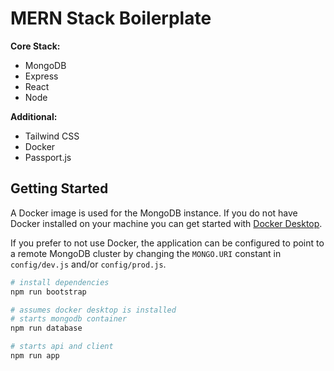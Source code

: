 # MERN Stack Boilerplate

**Core Stack:**
- MongoDB
- Express
- React
- Node

**Additional:**
- Tailwind CSS
- Docker
- Passport.js

## Getting Started
A Docker image is used for the MongoDB instance. If you do not have Docker installed on your machine you can get started with [Docker Desktop](https://www.docker.com/products/docker-desktop).

If you  prefer to not use Docker, the application can be configured to point to a remote MongoDB cluster by changing the `MONGO.URI` constant in `config/dev.js` and/or `config/prod.js`. 
```bash
# install dependencies
npm run bootstrap

# assumes docker desktop is installed
# starts mongodb container
npm run database

# starts api and client
npm run app
```


